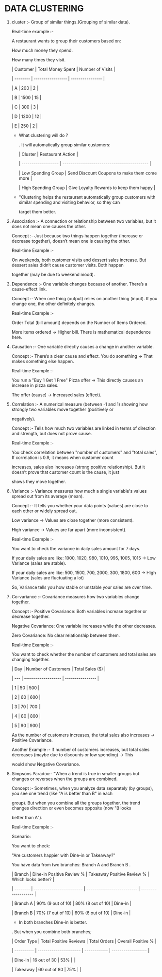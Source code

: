 #                      DATA CLUSTERING

1. cluster :- Group of similar things.(Grouping of similar data).

   Real-time example :-

   A restaurant wants to group their customers based on:

   How much money they spend.

   How many times they visit.

   | Customer | Total Money Spent | Number of Visits |

   | -------- | ----------------- | ---------------- |

   | A        | 200               | 2                |

   | B        | 1500              | 15               |

   | C        | 300               | 3                |

   | D        | 1200              | 12               |

   | E        | 250               | 2                |

   * What clustering will do ?
     
        . It will automatically group similar customers:

        | Cluster             | Restaurant Action                            |

        | ------------------- | -------------------------------------------- |

        | Low Spending Group  | Send Discount Coupons to make them come more |

        | High Spending Group | Give Loyalty Rewards to keep them happy      |

    * "Clustering helps the restaurant automatically group customers with similar spending and visiting behavior, so they can
    
      target them better.

2. Association :- A connection or relationship between two variables, but it does not mean one causes the other.

   Concept :- Just because two things happen together (increase or decrease together), doesn’t mean one is causing the other.

   Real-time Example :-

   On weekends, both customer visits and dessert sales increase. But dessert sales didn’t cause customer visits. Both happen 
   
   together (may be due to weekend mood).

3. Dependence :- One variable changes because of another. There’s a cause-effect link.

   Concept :- When one thing (output) relies on another thing (input). If you change one, the other definitely changes.

   Real-time Example :-

   Order Total (bill amount) depends on the Number of Items Ordered. 
   
   More items ordered → Higher bill. There is mathematical dependence here.

4. Causation :- One variable directly causes a change in another variable.

   Concept :- There’s a clear cause and effect. You do something → That makes something else happen.

   Real-time Example :- 

   You run a "Buy 1 Get 1 Free" Pizza offer → This directly causes an increase in pizza sales.

   The offer (cause) → Increased sales (effect).

5. Correlation :- A numerical measure (between -1 and 1) showing how strongly two variables move together (positively or 
  
   negatively).

   Concept :- Tells how much two variables are linked in terms of direction and strength, but does not prove cause.

   Real-time Example :- 

   You check correlation between "number of customers" and "total sales", If correlation is 0.9, it means when customer count
   
   increases, sales also increases (strong positive relationship). But it doesn’t prove that customer count is the cause, it just 
   
   shows they move together.

6. Variance :- Variance measures how much a single variable's values spread out from its average (mean).

   Concept :- It tells you whether your data points (values) are close to each other or widely spread out.

   Low variance → Values are close together (more consistent).

   High variance → Values are far apart (more inconsistent).

   Real-time Example :-

   You want to check the variance in daily sales amount for 7 days.

   If your daily sales are like: 1000, 1020, 980, 1010, 995, 1005, 1015 → Low Variance (sales are stable).

   If your daily sales are like: 500, 1500, 700, 2000, 300, 1800, 600 → High Variance (sales are fluctuating a lot)

   So, Variance tells you how stable or unstable your sales are over time.

7. Co-variance :- Covariance measures how two variables change together.

   Concept :- Positive Covariance: Both variables increase together or decrease together.

   Negative Covariance: One variable increases while the other decreases.

   Zero Covariance: No clear relationship between them. 

   Real-time Example :-

   You want to check whether the number of customers and total sales are changing together.

   | Day | Number of Customers | Total Sales (\$) |

   | --- | ------------------- | ---------------- |

   | 1   | 50                  | 500              |

   | 2   | 60                  | 600              |

   | 3   | 70                  | 700              |

   | 4   | 80                  | 800              |

   | 5   | 90                  | 900              |

   As the number of customers increases, the total sales also increases → Positive Covariance.

   Another Example :- If number of customers increases, but total sales decreases (maybe due to discounts or low spending) → This 
   
   would show Negative Covariance.

8. Simpsons Paradox:-  "When a trend is true in smaller groups but changes or reverses when the groups are combined.

   Concept :- Sometimes, when you analyze data separately (by groups), you see one trend (like "A is better than B" in each 
    
   group). But when you combine all the groups together, the trend changes direction or even becomes opposite (now "B looks 
    
   better than A").

   Real-time Example :- 

   Scenario:

   You want to check:

   "Are customers happier with Dine-in or Takeaway?"

   You have data from two branches: Branch A and Branch B . 

   | Branch   | Dine-in Positive Review % | Takeaway Positive Review % | Which looks better? |

   | -------- | ------------------------- | -------------------------- | ------------------- |

   | Branch A | 90% (9 out of 10)         | 80% (8 out of 10)          | Dine-in             |

   | Branch B | 70% (7 out of 10)         | 60% (6 out of 10)          | Dine-in             |

   * In both branches Dine-in is better.

   . But when you combine both branches; 

   | Order Type | Total Positive Reviews | Total Orders | Overall Positive % |

   | ---------- | ---------------------- | ------------ | ------------------ |

   | Dine-in    | 16 out of 30           | 53%          |                    |

   | Takeaway   | 60 out of 80           | 75%          |                    |

   





    







